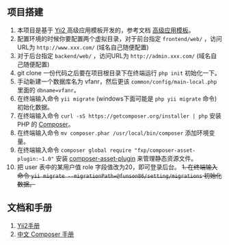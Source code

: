 ## 项目搭建

1. 本项目是基于 [Yii2 ](https://github.com/yiisoft/yii2) 高级应用模板开发的，参考文档 [高级应用模板](http://yii2.xlbd.net/web/index.php/guide/3.html)。
2. 配置环境的时候你要配置两个虚拟目录，对于前台指定 `frontend/web/` ，访问URL为 `http://www.xxx.com/` (域名自己随便配置)
3. 对于后台指定 `backend/web/` ，访问URL为 `http://admin.xxx.com/` (域名自己随便配置)
4. git clone 一份代码之后要在项目根目录下在终端运行 `php init` 初始化一下。
5. 手动新建一个数据库名为 vfanr，然后更该 `common/config/main-local.php` 里面的 `dbname=vfanr`。
6. 在终端输入命令 `yii migrate` (windows下面可能是 `php yii migrate` 命令)初始化数据。
7. 在终端输入命令 `curl -sS https://getcomposer.org/installer | php` 安装 PHP 的 [Composer](http://docs.phpcomposer.com/download/)。
8. 在终端输入命令 `mv composer.phar /usr/local/bin/composer` 添加环境变量。
9. 在终端输入命令 `composer global require "fxp/composer-asset-plugin:~1.0"` 安装 [composer-asset-plugin](https://github.com/francoispluchino/composer-asset-plugin) 来管理静态资源文件。
10. 把 user 表中的某用户值 role 字段值改为20，即可登录后台。
~~1. 在终端输入命令 `yii migrate --migrationPath=@funson86/setting/migrations` 初始化数据。~~


## 文档和手册

1. [Yii2手册](http://book.getyii.com)
2. [中文 Composer 手册](http://docs.phpcomposer.com/)